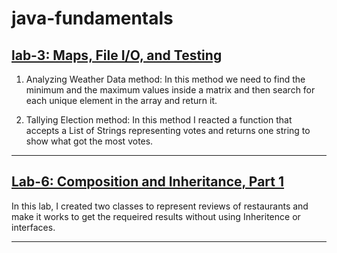 # java-fundamentals

## [lab-3: Maps, File I/O, and Testing](https://github.com/AseelHamamreh/java-fundamentals/tree/main/basiclibrary/lab3-linter)

1. Analyzing Weather Data method:
In this method we need to find the minimum and the maximum values inside a matrix and then search for each unique element in the array and return it.

2. Tallying Election method:
In this method I reacted a function that accepts a List of Strings representing votes and returns one string to show what got the most votes.

*** 

## [Lab-6: Composition and Inheritance, Part 1](https://github.com/AseelHamamreh/java-fundamentals/tree/main/basiclibrary/lab5-inheritance)

In this lab, I created two classes to represent reviews of restaurants and make it works to get the requeired results without using Inheritence or interfaces.

***
